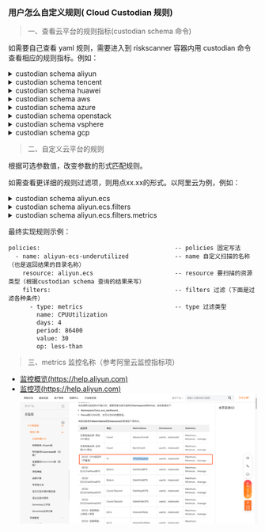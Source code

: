 
### 用户怎么自定义规则( Cloud Custodian 规则)

> 一、查看云平台的规则指标(custodian schema 命令)

如需要自己查看 yaml 规则，需要进入到 riskscanner 容器内用 custodian 命令查看相应的规则指标。例如：

<details>
<summary>custodian schema aliyun</summary>
<pre><code>
resources:
- aliyun.cdn
- aliyun.disk
- aliyun.ecs
- aliyun.eip
- aliyun.mongodb
- aliyun.oss
- aliyun.polardb
- aliyun.ram
- aliyun.rds
- aliyun.redis
- aliyun.security-group
- aliyun.slb
- aliyun.vpc
</code></pre>
</details>

<details>
<summary>custodian schema tencent</summary>
<pre><code>
resources:
- tencent.cdb
- tencent.clb
- tencent.cos
- tencent.cvm
- tencent.dcdb
- tencent.disk
- tencent.eip
- tencent.mongodb
- tencent.redis
- tencent.security-group
- tencent.vpc
</code></pre>
</details>

<details>
<summary>custodian schema huawei</summary>
<pre><code>
resources:
- huawei.dds
- huawei.disk
- huawei.ecs
- huawei.eip
- huawei.elb
- huawei.iam
- huawei.obs
- huawei.rds
- huawei.redis
- huawei.security-group
- huawei.vpc
</code></pre>
</details>

<details>
<summary>custodian schema aws</summary>
<pre><code>
resources:
- aws.account
- aws.acm-certificate
- aws.alarm
- aws.ami
- aws.app-elb
- aws.app-elb-target-group
- aws.asg
- aws.backup-plan
- aws.backup-vault
- aws.batch-compute
- aws.batch-definition
- aws.cache-cluster
- aws.cache-snapshot
- aws.cache-subnet-group
- aws.cfn
- aws.cloud-directory
- aws.cloudhsm-cluster
- aws.cloudsearch
- aws.cloudtrail
- aws.codebuild
- aws.codecommit
- aws.codepipeline
- aws.config-recorder
- aws.config-rule
- aws.customer-gateway
- aws.datapipeline
- aws.dax
- aws.directconnect
- aws.directory
- aws.distribution
- aws.dlm-policy
- aws.dms-endpoint
- aws.dms-instance
- aws.dynamodb-backup
- aws.dynamodb-stream
- aws.dynamodb-table
- aws.ebs
- aws.ebs-snapshot
- aws.ec2
- aws.ec2-reserved
- aws.ecr
- aws.ecs
- aws.ecs-container-instance
- aws.ecs-service
- aws.ecs-task
- aws.ecs-task-definition
- aws.efs
- aws.efs-mount-target
- aws.eks
- aws.elastic-ip
- aws.elasticache-group
- aws.elasticbeanstalk
- aws.elasticbeanstalk-environment
- aws.elasticsearch
- aws.elb
- aws.emr
- aws.emr-security-configuration
- aws.eni
- aws.event-rule
- aws.event-rule-target
- aws.firehose
- aws.fsx
- aws.fsx-backup
- aws.gamelift-build
- aws.gamelift-fleet
- aws.glacier
- aws.glue-catalog
- aws.glue-classifier
- aws.glue-connection
- aws.glue-crawler
- aws.glue-database
- aws.glue-dev-endpoint
- aws.glue-job
- aws.glue-ml-transform
- aws.glue-security-configuration
- aws.glue-table
- aws.glue-trigger
- aws.glue-workflow
- aws.health-event
- aws.healthcheck
- aws.hostedzone
- aws.hsm
- aws.hsm-client
- aws.hsm-hapg
- aws.iam-certificate
- aws.iam-group
- aws.iam-policy
- aws.iam-profile
- aws.iam-role
- aws.iam-user
- aws.identity-pool
- aws.internet-gateway
- aws.iot
- aws.kafka
- aws.key-pair
- aws.kinesis
- aws.kinesis-analytics
- aws.kms
- aws.kms-key
- aws.lambda
- aws.lambda-layer
- aws.launch-config
- aws.launch-template-version
- aws.lightsail-db
- aws.lightsail-elb
- aws.lightsail-instance
- aws.log-group
- aws.message-broker
- aws.ml-model
- aws.nat-gateway
- aws.network-acl
- aws.network-addr
- aws.ops-item
- aws.opswork-cm
- aws.opswork-stack
- aws.peering-connection
- aws.qldb
- aws.r53domain
- aws.rds
- aws.rds-cluster
- aws.rds-cluster-param-group
- aws.rds-cluster-snapshot
- aws.rds-param-group
- aws.rds-reserved
- aws.rds-snapshot
- aws.rds-subnet-group
- aws.rds-subscription
- aws.redshift
- aws.redshift-reserved
- aws.redshift-snapshot
- aws.redshift-subnet-group
- aws.rest-account
- aws.rest-api
- aws.rest-resource
- aws.rest-stage
- aws.rest-vpclink
- aws.route-table
- aws.rrset
- aws.s3
- aws.sagemaker-endpoint
- aws.sagemaker-endpoint-config
- aws.sagemaker-job
- aws.sagemaker-model
- aws.sagemaker-notebook
- aws.sagemaker-transform-job
- aws.secrets-manager
- aws.security-group
- aws.serverless-app
- aws.shield-attack
- aws.shield-protection
- aws.simpledb
- aws.snowball
- aws.snowball-cluster
- aws.sns
- aws.sns-subscription
- aws.sqs
- aws.ssm-activation
- aws.ssm-managed-instance
- aws.ssm-parameter
- aws.step-machine
- aws.storage-gateway
- aws.streaming-distribution
- aws.subnet
- aws.support-case
- aws.transit-attachment
- aws.transit-gateway
- aws.user-pool
- aws.vpc
- aws.vpc-endpoint
- aws.vpn-connection
- aws.vpn-gateway
- aws.waf
- aws.waf-regional
- aws.workspaces
</code></pre>
</details>

<details>
<summary>custodian schema azure</summary>
<pre><code>
resources:
- azure.aks
- azure.api-management
- azure.appserviceplan
- azure.armresource
- azure.batch
- azure.cdnprofile
- azure.cognitiveservice
- azure.container-group
- azure.containerregistry
- azure.containerservice
- azure.cosmosdb
- azure.cosmosdb-collection
- azure.cosmosdb-database
- azure.cost-management-export
- azure.databricks
- azure.datafactory
- azure.datalake
- azure.disk
- azure.dnszone
- azure.eventhub
- azure.eventsubscription
- azure.hdinsight
- azure.image
- azure.iothub
- azure.keyvault
- azure.keyvault-certificate
- azure.keyvault-key
- azure.keyvault-keys
- azure.keyvault-storage
- azure.loadbalancer
- azure.networkinterface
- azure.networksecuritygroup
- azure.policyassignments
- azure.postgresql-database
- azure.postgresql-server
- azure.publicip
- azure.recordset
- azure.redis
- azure.resourcegroup
- azure.roleassignment
- azure.roledefinition
- azure.routetable
- azure.search
- azure.sql-database
- azure.sql-server
- azure.sqldatabase
- azure.sqlserver
- azure.storage
- azure.storage-container
- azure.subscription
- azure.vm
- azure.vmss
- azure.vnet
- azure.webapp
</code></pre>
</details>

<details>
<summary>custodian schema openstack</summary>
<pre><code>
resources:
- openstack.flavor
- openstack.image
- openstack.network
- openstack.project
- openstack.router
- openstack.security-groups
- openstack.server
- openstack.user
- openstack.volume
</code></pre>
</details>

<details>
<summary>custodian schema vsphere</summary>
<pre><code>
resources:
- vsphere.cluster
- vsphere.datacenter
- vsphere.datastore
- vsphere.folder
- vsphere.host
- vsphere.network
- vsphere.resourcepool
- vsphere.vm
</code></pre>
</details>

<details>
<summary>custodian schema gcp</summary>
<pre><code>
resources:
- gcp.app-engine
- gcp.app-engine-certificate
- gcp.app-engine-domain
- gcp.app-engine-domain-mapping
- gcp.app-engine-firewall-ingress-rule
- gcp.autoscaler
- gcp.bq-dataset
- gcp.bq-job
- gcp.bq-project
- gcp.bq-table
- gcp.bucket
- gcp.build
- gcp.cloudbilling-account
- gcp.dataflow-job
- gcp.disk
- gcp.dm-deployment
- gcp.dns-managed-zone
- gcp.dns-policy
- gcp.firewall
- gcp.folder
- gcp.function
- gcp.gke-cluster
- gcp.gke-nodepool
- gcp.iam-role
- gcp.image
- gcp.instance
- gcp.instance-template
- gcp.interconnect
- gcp.interconnect-attachment
- gcp.kms-cryptokey
- gcp.kms-cryptokey-version
- gcp.kms-keyring
- gcp.loadbalancer-address
- gcp.loadbalancer-backend-bucket
- gcp.loadbalancer-backend-service
- gcp.loadbalancer-forwarding-rule
- gcp.loadbalancer-global-address
- gcp.loadbalancer-global-forwarding-rule
- gcp.loadbalancer-health-check
- gcp.loadbalancer-http-health-check
- gcp.loadbalancer-https-health-check
- gcp.loadbalancer-ssl-certificate
- gcp.loadbalancer-ssl-policy
- gcp.loadbalancer-target-http-proxy
- gcp.loadbalancer-target-https-proxy
- gcp.loadbalancer-target-instance
- gcp.loadbalancer-target-pool
- gcp.loadbalancer-target-ssl-proxy
- gcp.loadbalancer-target-tcp-proxy
- gcp.loadbalancer-url-map
- gcp.log-exclusion
- gcp.log-project-metric
- gcp.log-project-sink
- gcp.ml-job
- gcp.ml-model
- gcp.organization
- gcp.project
- gcp.project-role
- gcp.pubsub-snapshot
- gcp.pubsub-subscription
- gcp.pubsub-topic
- gcp.route
- gcp.router
- gcp.service
- gcp.service-account
- gcp.snapshot
- gcp.sourcerepo
- gcp.spanner-database-instance
- gcp.spanner-instance
- gcp.sql-backup-run
- gcp.sql-instance
- gcp.sql-ssl-cert
- gcp.sql-user
- gcp.subnet
- gcp.vpc
</code></pre>
</details>

> 二、自定义云平台的规则

根据可选参数值，改变参数的形式匹配规则。

如需查看更详细的规则过滤项，则用点xx.xx的形式。以阿里云为例，例如：

<details>
<summary>custodian schema aliyun.ecs</summary>
<pre><code>
Help
----
A Cloud Custodian resource
aliyun.ecs:
  actions:
  - notify
  - webhook
  filters:
  - PublicIpAddress
  - event
  - instance-age
  - instance-network-type
  - metrics
  - value
  - vpc-type
</code></pre>
</details>

<details>
<summary>custodian schema aliyun.ecs.filters</summary>
<pre><code>
aliyun.ecs:
  filters:
  - PublicIpAddress
  - event
  - instance-age
  - instance-network-type
  - metrics
  - value
  - vpc-type
</code></pre>
</details>

<details>
<summary>custodian schema aliyun.ecs.filters.metrics</summary>
<pre><code>
Help
----
Supports   metrics filters on resources.
.. code-block:: yaml
- name: aliyun-ecs-underutilized
  resource: aliyun.ecs
  filters:
    - type: metrics
      name: CPUUtilization
      days: 4
      period: 86400
      value: 30
      op: less-than
Note periods when a resource is not sending metrics are not part
of calculated statistics as in the case of a stopped ecs instance,
nor for resources to new to have existed the entire
period. ie. being stopped for an ecs instance wouldn't lower the
average cpu utilization.
The "missing-value" key allows a policy to specify a default
value when CloudWatch has no data to report:
.. code-block:: yaml
- name: aliyun-elb-low-request-count
  resource: aliyun.elb
  filters:
    - type: metrics
      name: RequestCount
      statistics: Sum
      days: 7
      value: 7
      missing-value: 0
      op: less-than
This policy matches any ELB with fewer than 7 requests for the past week.
ELBs with no requests during that time will have an empty set of metrics.
Rather than skipping those resources, "missing-value: 0" causes the
policy to treat their request counts as 0.
Note the default statistic for metrics is Average.
Schema
------
properties:
  attr-multiplier:
    type: number
  days:
    type: number
  dimensions:
    patternProperties:
      ^.*$:
        type: string
    type: object
  endTime:
    type: string
  missing-value:
    type: number
name:
    type: string
  namespace:
    type: string
  op:
    enum:
    - eq
    - equal
    - ne
    - not-equal
    - gt
    - greater-than
    - ge
    - gte
    - le
    - lte
    - lt
    - less-than
    - glob
    - regex
    - regex-case
    - in
    - ni
    - not-in
    - contains
    - difference
    - intersect
    type: string
  percent-attr:
    type: string
  period:
    type: number
  startTime:
    type: string
  statistics:
    enum:
    - Average
    - Sum
    - Maximum
    - Minimum
    - SampleCount
    type: string
  type:
    enum:
    - metrics
  value:
    type: number
required:
- value
- name
</code></pre>
</details>

最终实现规则示例：
```
policies:                                      -- policies 固定写法
  - name: aliyun-ecs-underutilized             -- name 自定义扫描的名称（也是返回结果的目录名称）
    resource: aliyun.ecs                       -- resource 要扫描的资源类型（根据custodian schema 查询的结果来写）
    filters:                                   -- filters 过滤（下面是过滤各种条件）
      - type: metrics                          -- type 过滤类型
        name: CPUUtilization
        days: 4
        period: 86400
        value: 30
        op: less-than
```

> 三、metrics 监控名称（参考阿里云监控指标项）
- [监控概览(https://help.aliyun.com)](https://help.aliyun.com/document_detail/163515.html?spm=a2c1g.8271268.10000.177.2e90df25Y9AtSU)
- [监控项(https://help.aliyun.com)](https://help.aliyun.com/document_detail/162844.htm?spm=a2c4g.11186623.0.0.2bc573c2Qhb3tx#concept-2482301)
![监控项](../img/question/rule1.png)
